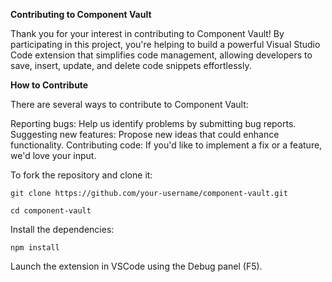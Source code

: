 **Contributing to Component Vault**

Thank you for your interest in contributing to Component Vault! By participating in this project, you're helping to build a
powerful Visual Studio Code extension that simplifies code management, allowing developers to save, insert, update, and delete
code snippets effortlessly.

**How to Contribute**

There are several ways to contribute to Component Vault:

Reporting bugs: Help us identify problems by submitting bug reports.
Suggesting new features: Propose new ideas that could enhance functionality.
Contributing code: If you'd like to implement a fix or a feature, we'd love your input.

To fork the repository and clone it:

```
git clone https://github.com/your-username/component-vault.git
```
```
cd component-vault
```
Install the dependencies:

```
npm install
```
Launch the extension in VSCode using the Debug panel (F5).
